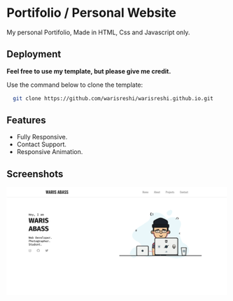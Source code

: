 
# Portifolio / Personal Website

My personal Portifolio, Made in HTML, Css and Javascript only. 


## Deployment

**Feel free to use my template, but please give me credit.** 

Use the command below to clone the template:
```bash
  git clone https://github.com/warisreshi/warisreshi.github.io.git
```


## Features

- Fully Responsive.
- Contact Support.
- Responsive Animation.


## Screenshots

![Home Page](./screenshots/1.png)

